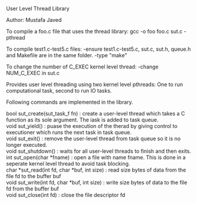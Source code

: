 User Level Thread Library

Author: Mustafa Javed

To compile a foo.c file that uses the thread library:
gcc -o foo foo.c sut.c -pthread

To compile test1.c-test5.c files:
-ensure test1.c-test5.c, sut.c, sut.h, queue.h and Makefile are in the same folder.
-type "make"

To change the number of C_EXEC kernel level thread:
-change NUM_C_EXEC in sut.c

Provides user level threading using two kernel level pthreads: One to run computational task, second to run IO tasks.

Following commands are implemented in the library.

bool sut_create(sut_task_f fn)                : create a user-level thread which takes a C function as its sole argument. The iask is added to task queue.<br/>
void sut_yield()                              : puase the execution of the therad by giving control to executioner which runs the next task in task queue.<br/>
void sut_exit()                               : remove the user-level thread from task queue so it is no longer executed.<br/>
void sut_shutdown()                           : waits for all user-level threads to finish and then exits. <br/>
int sut_open(char *fname)                     : open a file with name fname. This is done in a seperate kernel level thread to avoid task blocking.<br/>
char *sut_read(int fd, char *buf, int size)   : read size bytes of data from the file fd to the buffer buf<br/>
void sut_write(int fd, char *buf, int size)   : write size bytes of data to the file fd from the buffer buf<br/>
void sut_close(int fd)                        : close the file descriptor fd<br/>
